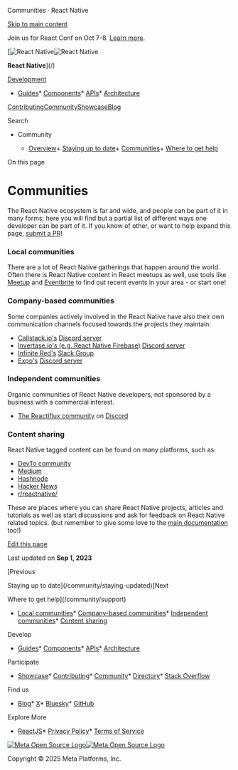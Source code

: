 Communities · React Native

[Skip to main content](#__docusaurus_skipToContent_fallback)

Join us for React Conf on Oct 7-8. [Learn more](https://conf.react.dev).

[![React Native](/img/header_logo.svg)![React Native](/img/header_logo.svg)

**React Native**](/)

[Development](#)

* [Guides](/docs/getting-started)* [Components](/docs/components-and-apis)* [APIs](/docs/accessibilityinfo)* [Architecture](/architecture/overview)

[Contributing](/contributing/overview)[Community](/community/overview)[Showcase](/showcase)[Blog](/blog)

Search

* Community

  + [Overview](/community/overview)+ [Staying up to date](/community/staying-updated)+ [Communities](/community/communities)+ [Where to get help](/community/support)

On this page

Communities
===========

The React Native ecosystem is far and wide, and people can be part of it in many forms; here you will find but a partial list of different ways one developer can be part of it. If you know of other, or want to help expand this page, [submit a PR](https://github.com/facebook/react-native-website/pulls?q=is%3Apr+is%3Aopen+sort%3Aupdated-desc)!

### Local communities[​](#local-communities "Direct link to Local communities")

There are a lot of React Native gatherings that happen around the world. Often there is React Native content in React meetups as well, use tools like [Meetup](https://www.meetup.com/topics/react-native/) and [Eventbrite](https://www.eventbrite.co.uk/d/online/react-native/?page=1) to find out recent events in your area - or start one!

### Company-based communities[​](#company-based-communities "Direct link to Company-based communities")

Some companies actively involved in the React Native have also their own communication channels focused towards the projects they maintain:

* [Callstack.io's](https://www.callstack.com/) [Discord server](https://discordapp.com/invite/zwR2Cdh)
* [Invertase.io's (e.g. React Native Firebase)](https://invertase.io/) [Discord server](https://discord.gg/C9aK28N)
* [Infinite Red's](https://infinite.red/) [Slack Group](https://community.infinite.red/)
* [Expo's](https://expo.dev/) [Discord server](https://chat.expo.dev/)

### Independent communities[​](#independent-communities "Direct link to Independent communities")

Organic communities of React Native developers, not sponsored by a business with a commercial interest.

* [The Reactiflux community](https://reactiflux.com) on [Discord](https://discord.gg/reactiflux)

### Content sharing[​](#content-sharing "Direct link to Content sharing")

React Native tagged content can be found on many platforms, such as:

* [DevTo community](https://dev.to/t/reactnative)
* [Medium](https://medium.com/tag/react-native)
* [Hashnode](https://hashnode.com/n/react-native)
* [Hacker News](https://hn.algolia.com/?q=react-native)
* [r/reactnative/](https://www.reddit.com/r/reactnative/)

These are places where you can share React Native projects, articles and tutorials as well as start discussions and ask for feedback on React Native related topics. (but remember to give some love to the [main documentation](https://github.com/facebook/react-native-website) too!)

[Edit this page](https://github.com/facebook/react-native-website/edit/main/docs/communities.md)

Last updated on **Sep 1, 2023**

[Previous

Staying up to date](/community/staying-updated)[Next

Where to get help](/community/support)

* [Local communities](#local-communities)* [Company-based communities](#company-based-communities)* [Independent communities](#independent-communities)* [Content sharing](#content-sharing)

Develop

* [Guides](/docs/getting-started)* [Components](/docs/components-and-apis)* [APIs](/docs/accessibilityinfo)* [Architecture](/architecture/overview)

Participate

* [Showcase](/showcase)* [Contributing](/contributing/overview)* [Community](/community/overview)* [Directory](https://reactnative.directory/)* [Stack Overflow](https://stackoverflow.com/questions/tagged/react-native)

Find us

* [Blog](/blog)* [X](https://x.com/reactnative)* [Bluesky](https://bsky.app/profile/reactnative.dev)* [GitHub](https://github.com/facebook/react-native)

Explore More

* [ReactJS](https://react.dev/)* [Privacy Policy](https://opensource.fb.com/legal/privacy/)* [Terms of Service](https://opensource.fb.com/legal/terms/)

[![Meta Open Source Logo](/img/oss_logo.svg)![Meta Open Source Logo](/img/oss_logo.svg)](https://opensource.fb.com/)

Copyright © 2025 Meta Platforms, Inc.